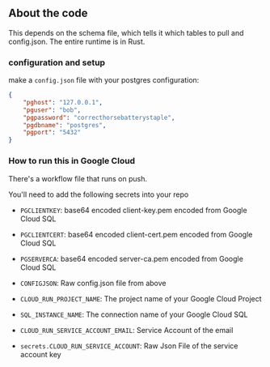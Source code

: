## About the code

This depends on the schema file, which tells it which tables to pull and config.json. The entire runtime is in Rust.

### configuration and setup

make a `config.json` file with your postgres configuration: 

```json
{
    "pghost": "127.0.0.1",
    "pguser": "bob",
    "pgpassword": "correcthorsebatterystaple",
    "pgdbname": "postgres",
    "pgport": "5432"
}
```

### How to run this in Google Cloud

There's a workflow file that runs on push.

You'll need to add the following secrets into your repo

- `PGCLIENTKEY`: base64 encoded client-key.pem encoded from Google Cloud SQL
- `PGCLIENTCERT`: base64 encoded client-cert.pem encoded from Google Cloud SQL
- `PGSERVERCA`: base64 encoded server-ca.pem encoded from Google Cloud SQL

- `CONFIGJSON`: Raw config.json file from above
- `CLOUD_RUN_PROJECT_NAME`: The project name of your Google Cloud Project
- `SQL_INSTANCE_NAME`: The connection name of your Google Cloud SQL
- `CLOUD_RUN_SERVICE_ACCOUNT_EMAIL`: Service Account of the email
- `secrets.CLOUD_RUN_SERVICE_ACCOUNT`: Raw Json File of the service account key